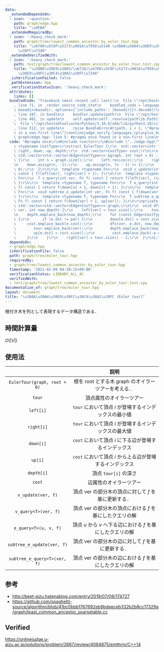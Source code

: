 ```yaml
---
data:
  _extendedDependsOn:
  - icon: ':question:'
    path: graph/edge.hpp
    title: "\u8FBA"
  _extendedRequiredBy:
  - icon: ':heavy_check_mark:'
    path: graph/tree/lowest_common_ancestor_by_euler_tour.hpp
    title: "\u6700\u5C0F\u5171\u901A\u7956\u5148 \u30AA\u30A4\u30E9\u30FC\u30C4\u30A2\
      \u30FC\u7248"
  _extendedVerifiedWith:
  - icon: ':heavy_check_mark:'
    path: test/graph/tree/lowest_common_ancestor_by_euler_tour.test.cpp
    title: "\u30B0\u30E9\u30D5/\u6728/\u6700\u5C0F\u5171\u901A\u7956\u5148 \u30AA\u30A4\
      \u30E9\u30FC\u30C4\u30A2\u30FC\u7248"
  _isVerificationFailed: false
  _pathExtension: hpp
  _verificationStatusIcon: ':heavy_check_mark:'
  attributes:
    links: []
  bundledCode: "Traceback (most recent call last):\n  File \"/opt/hostedtoolcache/Python/3.10.0/x64/lib/python3.10/site-packages/onlinejudge_verify/documentation/build.py\"\
    , line 71, in _render_source_code_stat\n    bundled_code = language.bundle(stat.path,\
    \ basedir=basedir, options={'include_paths': [basedir]}).decode()\n  File \"/opt/hostedtoolcache/Python/3.10.0/x64/lib/python3.10/site-packages/onlinejudge_verify/languages/cplusplus.py\"\
    , line 187, in bundle\n    bundler.update(path)\n  File \"/opt/hostedtoolcache/Python/3.10.0/x64/lib/python3.10/site-packages/onlinejudge_verify/languages/cplusplus_bundle.py\"\
    , line 401, in update\n    self.update(self._resolve(pathlib.Path(included), included_from=path))\n\
    \  File \"/opt/hostedtoolcache/Python/3.10.0/x64/lib/python3.10/site-packages/onlinejudge_verify/languages/cplusplus_bundle.py\"\
    , line 312, in update\n    raise BundleErrorAt(path, i + 1, \"#pragma once found\
    \ in a non-first line\")\nonlinejudge_verify.languages.cplusplus_bundle.BundleErrorAt:\
    \ graph/edge.hpp: line 5: #pragma once found in a non-first line\n"
  code: "#pragma once\r\n#include <vector>\r\n#include \"../edge.hpp\"\r\n\r\ntemplate\
    \ <typename CostType>\r\nstruct EulerTour {\r\n  std::vector<int> tour, left,\
    \ right, down, up, depth;\r\n  std::vector<CostType> cost;\r\n\r\n  EulerTour(const\
    \ std::vector<std::vector<Edge<CostType>>> &graph, int root = 0) : graph(graph)\
    \ {\r\n    int n = graph.size();\r\n    left.resize(n);\r\n    right.resize(n);\r\
    \n    down.assign(n, -1);\r\n    up.assign(n, (n - 1) << 1);\r\n    dfs(-1, root,\
    \ 0);\r\n  }\r\n\r\n  template <typename Fn>\r\n  void v_update(int ver, Fn f)\
    \ const { f(left[ver], right[ver] + 1); }\r\n\r\n  template <typename T, typename\
    \ Fn>\r\n  T v_query(int ver, Fn f) const { return f(left[ver], right[ver] + 1);\
    \ }\r\n\r\n  template <typename T, typename Fn>\r\n  T e_query(int u, int v, Fn\
    \ f) const { return f(down[u] + 1, down[v] + 1); }\r\n\r\n  template <typename\
    \ Fn>\r\n  void subtree_e_update(int ver, Fn f) const { f(down[ver] + 1, up[ver]);\
    \ }\r\n\r\n  template <typename T, typename Fn>\r\n  T subtree_e_query(int ver,\
    \ Fn f) const { return f(down[ver] + 1, up[ver]); }\r\n\r\nprivate:\r\n  const\
    \ std::vector<std::vector<Edge<CostType>>> graph;\r\n\r\n  void dfs(int par, int\
    \ ver, int now_depth) {\r\n    left[ver] = tour.size();\r\n    tour.emplace_back(ver);\r\
    \n    depth.emplace_back(now_depth);\r\n    for (const Edge<CostType> &e : graph[ver])\
    \ {\r\n      if (e.dst != par) {\r\n        down[e.dst] = cost.size();\r\n   \
    \     cost.emplace_back(e.cost);\r\n        dfs(ver, e.dst, now_depth + 1);\r\n\
    \        tour.emplace_back(ver);\r\n        depth.emplace_back(now_depth);\r\n\
    \        up[e.dst] = cost.size();\r\n        cost.emplace_back(-e.cost);\r\n \
    \     }\r\n    }\r\n    right[ver] = tour.size() - 1;\r\n  }\r\n};\r\n"
  dependsOn:
  - graph/edge.hpp
  isVerificationFile: false
  path: graph/tree/euler_tour.hpp
  requiredBy:
  - graph/tree/lowest_common_ancestor_by_euler_tour.hpp
  timestamp: '2021-02-09 04:38:15+09:00'
  verificationStatus: LIBRARY_ALL_AC
  verifiedWith:
  - test/graph/tree/lowest_common_ancestor_by_euler_tour.test.cpp
documentation_of: graph/tree/euler_tour.hpp
layout: document
title: "\u30AA\u30A4\u30E9\u30FC\u30C4\u30A2\u30FC (Euler tour)"
---
```


根付き木を列として表現するデータ構造である．


## 時間計算量

$O(\lvert V \rvert)$


## 使用法

||説明|
|:--:|:--:|
|`EulerTour(graph, root = 0)`|根を $\mathrm{root}$ とする木 $\mathrm{graph}$ のオイラーツアーを考える．|
|`tour`|頂点属性のオイラーツアー|
|`left[i]`|`tour` において頂点 $i$ が登場するインデックスの最小値|
|`right[i]`|`tour` において頂点 $i$ が登場するインデックスの最大値|
|`down[i]`|`cost` において頂点 $i$ に下る辺が登場するインデックス|
|`up[i]`|`cost` において頂点 $i$ から上る辺が登場するインデックス|
|`depth[i]`|頂点 `tour[i]` の深さ|
|`cost`|辺属性のオイラーツアー|
|`v_update(ver, f)`|頂点 $\mathrm{ver}$ の部分木の頂点に対して $f$ を基に更新する．|
|`v_query<T>(ver, f)`|頂点 $\mathrm{ver}$ の部分木の頂点における $f$ を基にしたクエリの解|
|`e_query<T>(u, v, f)`|頂点 $u$ から $v$ へ下る辺における $f$ を基にしたクエリの解|
|`subtree_e_update(ver, f)`|頂点 $\mathrm{ver}$ の部分木の辺に対して $f$ を基に更新する．|
|`subtree_e_query<T>(ver, f)`|頂点 $\mathrm{ver}$ の部分木の辺における $f$ を基にしたクエリの解|


## 参考

- http://beet-aizu.hatenablog.com/entry/2019/07/08/174727
- https://github.com/spaghetti-source/algorithm/blob/41bc0bbb1767692eb9bdeeceb332b2b8cc17329a/graph/least_common_ancestor_sparsetable.cc


## Verified

https://onlinejudge.u-aizu.ac.jp/solutions/problem/2667/review/4084875/emthrm/C++14
